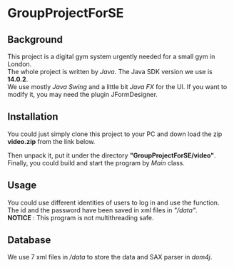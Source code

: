 # GroupProjectForSE
## Background
This project is a digital gym system urgently needed for a small gym in London.  
The whole project is written by *Java*. The Java SDK version we use is **14.0.2**.  
We use mostly *Java Swing* and a little bit *Java FX* for the UI.
If you want to modify it, you may need the plugin JFormDesigner. 
## Installation
You could just simply clone this project to your PC and down load the zip **video.zip** from the link below.

Then unpack it, put it under the directory **"GroupProjectForSE/video"**.
Finally, you could build and start the program by *Main* class.
## Usage
You could use different identities of users to log in and use the function.
The id and the password have been saved in xml files in *"/data"*.  
**NOTICE** : This program is not multithreading safe.
## Database
We use 7 xml files in */data* to store the data and SAX parser in *dom4j*.




